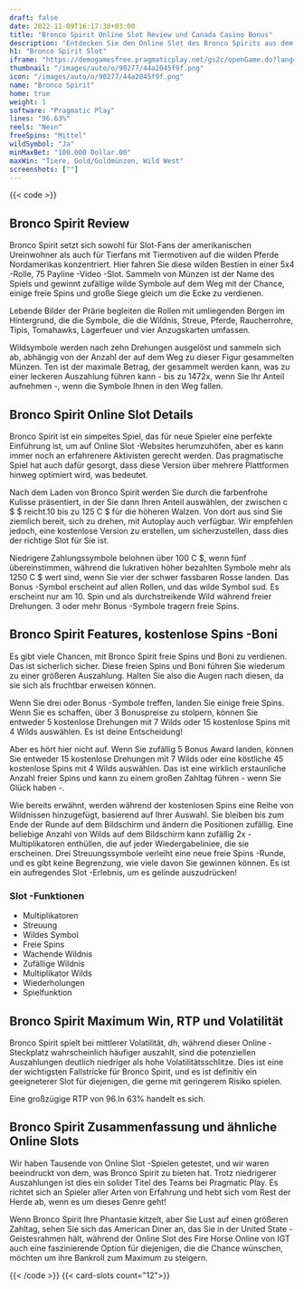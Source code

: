 ```yaml
---
draft: false
date: 2022-11-09T16:17:38+03:00
title: "Bronco Spirit Online Slot Review und Canada Casino Bonus"
description: "Entdecken Sie den Online Slot des Bronco Spirits aus dem pragmatischen Spiel mit einschließlich Features und RTP und erhalten Sie hier einen Casino -Bonus und kostenlose Spins!"
h1: "Bronco Spirit Slot"
iframe: "https://demogamesfree.pragmaticplay.net/gs2c/openGame.do?lang=en&cur=USD&gameSymbol=vs75bronco"
thumbnail: "/images/auto/o/90277/44a2045f9f.png"
icon: "/images/auto/o/90277/44a2045f9f.png"
name: "Bronco Spirit"
home: true
weight: 1
software: "Pragmatic Play"
lines: "96.63%"
reels: "Nein"
freeSpins: "Mittel"
wildSymbol: "Ja"
minMaxBet: "100.000 Dollar.00"
maxWin: "Tiere, Gold/Goldmünzen, Wild West"
screenshots: [""]
---
```


{{< code >}}<h2>Bronco Spirit Review</h2><p>Bronco Spirit setzt sich sowohl für Slot-Fans der amerikanischen Ureinwohner als auch für Tierfans mit Tiermotiven auf die wilden Pferde Nordamerikas konzentriert. Hier fahren Sie diese wilden Bestien in einer 5x4 -Rolle, 75 Payline -Video -Slot. Sammeln von Münzen ist der Name des Spiels und gewinnt zufällige wilde Symbole auf dem Weg mit der Chance, einige freie Spins und große Siege gleich um die Ecke zu verdienen.</p><p>Lebende Bilder der Prärie begleiten die Rollen mit umliegenden Bergen im Hintergrund, die die Symbole, die die Wildnis, Streue, Pferde, Raucherrohre, Tipis, Tomahawks, Lagerfeuer und vier Anzugskarten umfassen.</p><p>Wildsymbole werden nach zehn Drehungen ausgelöst und sammeln sich ab, abhängig von der Anzahl der auf dem Weg zu dieser Figur gesammelten Münzen. Ten ist der maximale Betrag, der gesammelt werden kann, was zu einer leckeren Auszahlung führen kann - bis zu 1472x, wenn Sie Ihr Anteil aufnehmen -, wenn die Symbole Ihnen in den Weg fallen.</p><h2>Bronco Spirit Online Slot Details</h2><p>Bronco Spirit ist ein simpeltes Spiel, das für neue Spieler eine perfekte Einführung ist, um auf Online Slot -Websites herumzuhöfen, aber es kann immer noch an erfahrenere Aktivisten gerecht werden. Das pragmatische Spiel hat auch dafür gesorgt, dass diese Version über mehrere Plattformen hinweg optimiert wird, was bedeutet.</p><p>Nach dem Laden von Bronco Spirit werden Sie durch die farbenfrohe Kulisse präsentiert, in der Sie dann Ihren Anteil auswählen, der zwischen c $ $ reicht.10 bis zu 125 C $ für die höheren Walzen. Von dort aus sind Sie ziemlich bereit, sich zu drehen, mit Autoplay auch verfügbar. Wir empfehlen jedoch, eine kostenlose Version zu erstellen, um sicherzustellen, dass dies der richtige Slot für Sie ist.</p><p>Niedrigere Zahlungssymbole belohnen über 100 C $, wenn fünf übereinstimmen, während die lukrativen höher bezahlten Symbole mehr als 1250 C $ wert sind, wenn Sie vier der schwer fassbaren Rosse landen. Das Bonus -Symbol erscheint auf allen Rollen, und das wilde Symbol sud. Es erscheint nur am 10. Spin und als durchstreikende Wild während freier Drehungen. 3 oder mehr Bonus -Symbole tragern freie Spins.</p><h2>Bronco Spirit Features, kostenlose Spins -Boni</h2><p>Es gibt viele Chancen, mit Bronco Spirit freie Spins und Boni zu verdienen. Das ist sicherlich sicher. Diese freien Spins und Boni führen Sie wiederum zu einer größeren Auszahlung. Halten Sie also die Augen nach diesen, da sie sich als fruchtbar erweisen können.</p><p>Wenn Sie drei oder Bonus -Symbole treffen, landen Sie einige freie Spins. Wenn Sie es schaffen, über 3 Bonuspreise zu stolpern, können Sie entweder 5 kostenlose Drehungen mit 7 Wilds oder 15 kostenlose Spins mit 4 Wilds auswählen. Es ist deine Entscheidung!</p><p>Aber es hört hier nicht auf. Wenn Sie zufällig 5 Bonus Award landen, können Sie entweder 15 kostenlose Drehungen mit 7 Wilds oder eine köstliche 45 kostenlose Spins mit 4 Wilds auswählen. Das ist eine wirklich erstaunliche Anzahl freier Spins und kann zu einem großen Zahltag führen - wenn Sie Glück haben -.</p><p>Wie bereits erwähnt, werden während der kostenlosen Spins eine Reihe von Wildnissen hinzugefügt, basierend auf Ihrer Auswahl. Sie bleiben bis zum Ende der Runde auf dem Bildschirm und ändern die Positionen zufällig. Eine beliebige Anzahl von Wilds auf dem Bildschirm kann zufällig 2x -Multiplikatoren enthüllen, die auf jeder Wiedergabeliniee, die sie erscheinen. Drei Streuungssymbole verleiht eine neue freie Spins -Runde, und es gibt keine Begrenzung, wie viele davon Sie gewinnen können. Es ist ein aufregendes Slot -Erlebnis, um es gelinde auszudrücken!</p><h3>
Slot -Funktionen</h3><ul>
<li></span>
Multiplikatoren</li>
<li></span>
Streuung</li>
<li></span>
Wildes Symbol</li>
<li></span>
Freie Spins</li>
<li></span>
Wachende Wildnis</li>
<li></span>
Zufällige Wildnis</li>
<li></span>
Multiplikator Wilds</li>
<li></span>
Wiederholungen</li>
<li></span>
Spielfunktion</li></ul><h2>Bronco Spirit Maximum Win, RTP und Volatilität</h2><p>Bronco Spirit spielt bei mittlerer Volatilität, dh, während dieser Online -Steckplatz wahrscheinlich häufiger auszahlt, sind die potenziellen Auszahlungen deutlich niedriger als hohe Volatilitätsschlitze. Dies ist eine der wichtigsten Fallstricke für Bronco Spirit, und es ist definitiv ein geeigneterer Slot für diejenigen, die gerne mit geringerem Risiko spielen.</p><p>Eine großzügige RTP von 96.In 63% handelt es sich.</p><h2>Bronco Spirit Zusammenfassung und ähnliche Online Slots</h2><p>Wir haben Tausende von Online Slot -Spielen getestet, und wir waren beeindruckt von dem, was Bronco Spirit zu bieten hat. Trotz niedrigerer Auszahlungen ist dies ein solider Titel des Teams bei Pragmatic Play. Es richtet sich an Spieler aller Arten von Erfahrung und hebt sich vom Rest der Herde ab, wenn es um dieses Genre geht!</p><p>Wenn Bronco Spirit Ihre Phantasie kitzelt, aber Sie Lust auf einen größeren Zahltag, sehen Sie sich das American Diner an, das Sie in der United State -Geistesrahmen hält, während der Online Slot des Fire Horse Online von IGT auch eine faszinierende Option für diejenigen, die die Chance wünschen, möchten um ihre Bankroll zum Maximum zu steigern.</p>{{< /code >}}
{{< card-slots count="12">}}
